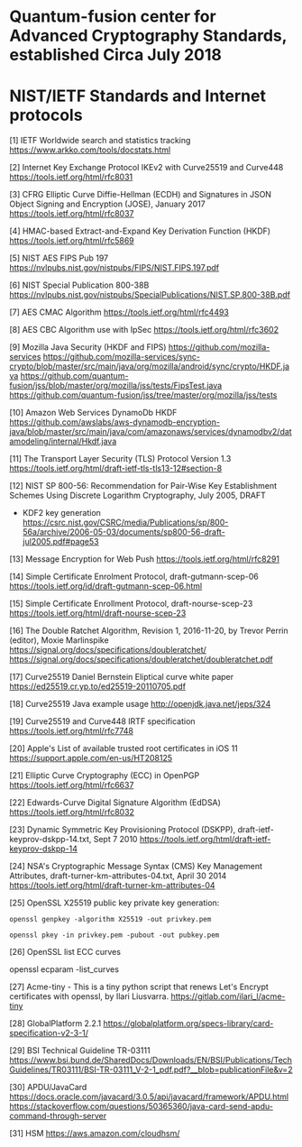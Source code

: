 #
# Quantum-fusion center for Advanced Cryptography Standards, established Circa July 2018
#

# NIST/IETF Standards and Internet protocols

[1] IETF Worldwide search and statistics tracking
https://www.arkko.com/tools/docstats.html

[2] Internet Key Exchange Protocol IKEv2 with Curve25519 and Curve448
https://tools.ietf.org/html/rfc8031

[3] CFRG Elliptic Curve Diffie-Hellman (ECDH) and Signatures in JSON Object Signing and Encryption (JOSE), January 2017
https://tools.ietf.org/html/rfc8037

[4] HMAC-based Extract-and-Expand Key Derivation Function (HKDF)
https://tools.ietf.org/html/rfc5869

[5] NIST AES FIPS Pub 197 
https://nvlpubs.nist.gov/nistpubs/FIPS/NIST.FIPS.197.pdf

[6] NIST Special Publication 800-38B
https://nvlpubs.nist.gov/nistpubs/SpecialPublications/NIST.SP.800-38B.pdf

[7] AES CMAC Algorithm 
https://tools.ietf.org/html/rfc4493

[8] AES CBC Algorithm use with IpSec
https://tools.ietf.org/html/rfc3602

[9] Mozilla Java Security (HKDF and FIPS)
https://github.com/mozilla-services
https://github.com/mozilla-services/sync-crypto/blob/master/src/main/java/org/mozilla/android/sync/crypto/HKDF.java
https://github.com/quantum-fusion/jss/blob/master/org/mozilla/jss/tests/FipsTest.java
https://github.com/quantum-fusion/jss/tree/master/org/mozilla/jss/tests

[10] Amazon Web Services DynamoDb HKDF 
https://github.com/awslabs/aws-dynamodb-encryption-java/blob/master/src/main/java/com/amazonaws/services/dynamodbv2/datamodeling/internal/Hkdf.java

[11] The Transport Layer Security (TLS) Protocol Version 1.3
https://tools.ietf.org/html/draft-ietf-tls-tls13-12#section-8

[12] NIST SP 800-56: Recommendation for Pair-Wise Key Establishment Schemes Using Discrete Logarithm Cryptography, July 2005, DRAFT
- KDF2 key generation 
https://csrc.nist.gov/CSRC/media/Publications/sp/800-56a/archive/2006-05-03/documents/sp800-56-draft-jul2005.pdf#page53

[13] Message Encryption for Web Push
https://tools.ietf.org/html/rfc8291

[14] Simple Certificate Enrolment Protocol, draft-gutmann-scep-06
https://tools.ietf.org/id/draft-gutmann-scep-06.html

[15] Simple Certificate Enrollment Protocol, draft-nourse-scep-23
https://tools.ietf.org/html/draft-nourse-scep-23

[16] The Double Ratchet Algorithm, Revision 1, 2016-11-20, by Trevor Perrin (editor), Moxie Marlinspike
https://signal.org/docs/specifications/doubleratchet/
https://signal.org/docs/specifications/doubleratchet/doubleratchet.pdf

[17] Curve25519 Daniel Bernstein Eliptical curve white paper
https://ed25519.cr.yp.to/ed25519-20110705.pdf

[18] Curve25519 Java example usage
http://openjdk.java.net/jeps/324

[19] Curve25519 and Curve448 IRTF specification
https://tools.ietf.org/html/rfc7748

[20] Apple's List of available trusted root certificates in iOS 11
https://support.apple.com/en-us/HT208125

[21] Elliptic Curve Cryptography (ECC) in OpenPGP
https://tools.ietf.org/html/rfc6637

[22] Edwards-Curve Digital Signature Algorithm (EdDSA)
https://tools.ietf.org/html/rfc8032

[23] Dynamic Symmetric Key Provisioning Protocol (DSKPP), draft-ietf-keyprov-dskpp-14.txt, Sept 7 2010
https://tools.ietf.org/html/draft-ietf-keyprov-dskpp-14

[24] NSA's Cryptographic Message Syntax (CMS) Key Management Attributes, draft-turner-km-attributes-04.txt, April 30 2014
https://tools.ietf.org/html/draft-turner-km-attributes-04

[25] OpenSSL X25519 public key private key generation:

    openssl genpkey -algorithm X25519 -out privkey.pem
  
    openssl pkey -in privkey.pem -pubout -out pubkey.pem
    
[26] OpenSSL list ECC curves

openssl ecparam -list_curves

[27] Acme-tiny - This is a tiny python script that renews Let's Encrypt certificates with openssl, by Ilari Liusvarra.
https://gitlab.com/ilari_l/acme-tiny

[28] GlobalPlatform 2.2.1 
https://globalplatform.org/specs-library/card-specification-v2-3-1/

[29] BSI Technical Guideline TR-03111 
https://www.bsi.bund.de/SharedDocs/Downloads/EN/BSI/Publications/TechGuidelines/TR03111/BSI-TR-03111_V-2-1_pdf.pdf?__blob=publicationFile&v=2

[30] APDU/JavaCard 
https://docs.oracle.com/javacard/3.0.5/api/javacard/framework/APDU.html
https://stackoverflow.com/questions/50365360/java-card-send-apdu-command-through-server

[31] HSM
https://aws.amazon.com/cloudhsm/



